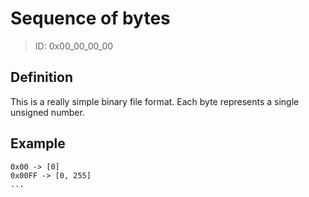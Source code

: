 # Sequence of bytes

> ID: 0x00_00_00_00

## Definition

This is a really simple binary file format. Each byte represents a single unsigned number.

## Example

```
0x00 -> [0]
0x00FF -> [0, 255]
...
```